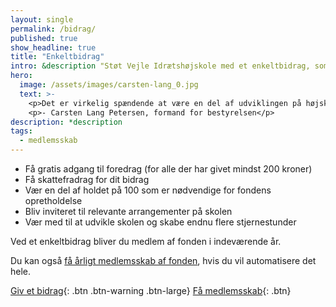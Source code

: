 ```yaml
---
layout: single
permalink: /bidrag/
published: true
show_headline: true
title: "Enkeltbidrag"
intro: &description "Støt Vejle Idrætshøjskole med et enkeltbidrag, som gælder for indeværende år."
hero:
  image: /assets/images/carsten-lang_0.jpg
  text: >-
    <p>Det er virkelig spændende at være en del af udviklingen på højskolen i øjeblikket. Jeg har haft min faste gang på skolen i 35 år – både som elev, som en del af elevforeningen og de sidste mange år som formand for højskolens bestyrelse. Fonden er et væsentligt bidrag for at løfte vores vision om at være den bedste idrætshøjskole i Danmark – også når vi kigger på vores faciliteter.</p>
    <p>- Carsten Lang Petersen, formand for bestyrelsen</p>
description: *description
tags:
  - medlemsskab
---
```


- Få gratis adgang til foredrag (for alle der har givet mindst 200 kroner)
- Få skattefradrag for dit bidrag
- Vær en del af holdet på 100 som er nødvendige for fondens opretholdelse
- Bliv inviteret til relevante arrangementer på skolen
- Vær med til at udvikle skolen og skabe endnu flere stjernestunder

Ved et enkeltbidrag bliver du medlem af fonden i indeværende år.

Du kan også [få årligt medlemsskab af fonden](/medlem/), hvis du vil automatisere det hele.

[Giv et bidrag](/bidrag/buy){: .btn .btn-warning .btn-large} [Få medlemsskab](/medlem/buy){: .btn}
